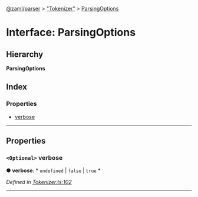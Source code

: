 [@zaml/parser](../README.md) > ["Tokenizer"](../modules/_tokenizer_.md) > [ParsingOptions](../interfaces/_tokenizer_.parsingoptions.md)

# Interface: ParsingOptions

## Hierarchy

**ParsingOptions**

## Index

### Properties

* [verbose](_tokenizer_.parsingoptions.md#verbose)

---

## Properties

<a id="verbose"></a>

### `<Optional>` verbose

**● verbose**: * `undefined` &#124; `false` &#124; `true`
*

*Defined in [Tokenizer.ts:102](https://github.com/nexushubs/zaml-lang/blob/5afa52e/packages/zaml-parser/src/Tokenizer.ts#L102)*

___

